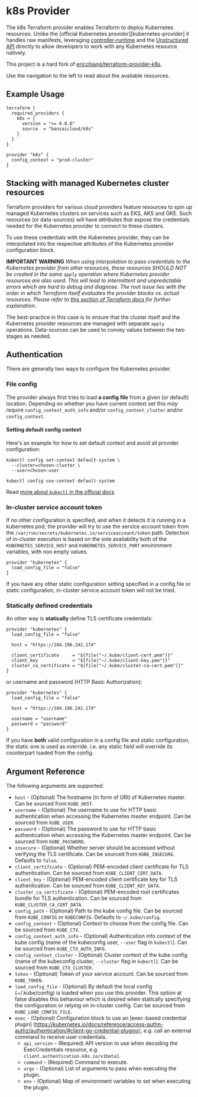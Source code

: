 # k8s Provider

The k8s Terraform provider enables Terraform to deploy Kubernetes resources. Unlike the [official Kubernetes provider][kubernetes-provider] it handles raw manifests, leveraging [controller-runtime](https://github.com/kubernetes-sigs/controller-runtime) and the [Unstructured API](https://pkg.go.dev/github.com/kubernetes/apimachinery/pkg/apis/meta/v1/unstructured?tab=doc) directly to allow developers to work with any Kubernetes resource natively.

This project is a hard fork of [ericchiang/terraform-provider-k8s](https://github.com/ericchiang/terraform-provider-k8s).

Use the navigation to the left to read about the available resources.

## Example Usage

```hcl
terraform {
  required_providers {
    k8s = {
      version = ">= 0.8.0"
      source  = "banzaicloud/k8s"
    }
  }
}

provider "k8s" {
  config_context = "prod-cluster"
}
```

## Stacking with managed Kubernetes cluster resources

Terraform providers for various cloud providers feature resources to spin up managed Kubernetes clusters on services such as EKS, AKS and GKE. Such resources (or data-sources) will have attributes that expose the credentials needed for the Kubernetes provider to connect to these clusters.

To use these credentials with the Kubernetes provider, they can be interpolated into the respective attributes of the Kubernetes provider configuration block.

**IMPORTANT WARNING**
*When using interpolation to pass credentials to the Kubernetes provider from other resources, these resources SHOULD NOT be created in the same `apply` operation where Kubernetes provider resources are also used. This will lead to intermittent and unpredictable errors which are hard to debug and diagnose. The root issue lies with the order in which Terraform itself evaluates the provider blocks vs. actual resources. Please refer to [this section of Terraform docs](https://www.terraform.io/docs/configuration/providers.html#provider-configuration) for further explanation.*

The best-practice in this case is to ensure that the cluster itself and the Kubernetes provider resources are managed with separate `apply` operations. Data-sources can be used to convey values between the two stages as needed.

## Authentication

There are generally two ways to configure the Kubernetes provider.

### File config

The provider always first tries to load **a config file** from a given
(or default) location. Depending on whether you have current context set
this _may_ require `config_context_auth_info` and/or `config_context_cluster`
and/or `config_context`.

#### Setting default config context

Here's an example for how to set default context and avoid all provider configuration:

```
kubectl config set-context default-system \
  --cluster=chosen-cluster \
  --user=chosen-user

kubectl config use-context default-system
```

Read [more about `kubectl` in the official docs](https://kubernetes.io/docs/user-guide/kubectl-overview/).

### In-cluster service account token

If no other configuration is specified, and when it detects it is running in a kubernetes pod,
the provider will try to use the service account token from the `/var/run/secrets/kubernetes.io/serviceaccount/token` path.
Detection of in-cluster execution is based on the sole availability both of the `KUBERNETES_SERVICE_HOST` and `KUBERNETES_SERVICE_PORT` environment variables,
with non empty values.

```hcl
provider "kubernetes" {
  load_config_file = "false"
}
```

If you have any other static configuration setting specified in a config file or static configuration, in-cluster service account token will not be tried.

### Statically defined credentials

An other way is **statically** define TLS certificate credentials:

```hcl
provider "kubernetes" {
  load_config_file = "false"

  host = "https://104.196.242.174"

  client_certificate     = "${file("~/.kube/client-cert.pem")}"
  client_key             = "${file("~/.kube/client-key.pem")}"
  cluster_ca_certificate = "${file("~/.kube/cluster-ca-cert.pem")}"
}
```

or username and password (HTTP Basic Authorization):

```hcl
provider "kubernetes" {
  load_config_file = "false"

  host = "https://104.196.242.174"

  username = "username"
  password = "password"
}
```


If you have **both** valid configuration in a config file and static configuration, the static one is used as override.
i.e. any static field will override its counterpart loaded from the config.

## Argument Reference

The following arguments are supported:

* `host` - (Optional) The hostname (in form of URI) of Kubernetes master. Can be sourced from `KUBE_HOST`.
* `username` - (Optional) The username to use for HTTP basic authentication when accessing the Kubernetes master endpoint. Can be sourced from `KUBE_USER`.
* `password` - (Optional) The password to use for HTTP basic authentication when accessing the Kubernetes master endpoint. Can be sourced from `KUBE_PASSWORD`.
* `insecure` - (Optional) Whether server should be accessed without verifying the TLS certificate. Can be sourced from `KUBE_INSECURE`. Defaults to `false`.
* `client_certificate` - (Optional) PEM-encoded client certificate for TLS authentication. Can be sourced from `KUBE_CLIENT_CERT_DATA`.
* `client_key` - (Optional) PEM-encoded client certificate key for TLS authentication. Can be sourced from `KUBE_CLIENT_KEY_DATA`.
* `cluster_ca_certificate` - (Optional) PEM-encoded root certificates bundle for TLS authentication. Can be sourced from `KUBE_CLUSTER_CA_CERT_DATA`.
* `config_path` - (Optional) Path to the kube config file. Can be sourced from `KUBE_CONFIG` or `KUBECONFIG`. Defaults to `~/.kube/config`.
* `config_context` - (Optional) Context to choose from the config file. Can be sourced from `KUBE_CTX`.
* `config_context_auth_info` - (Optional) Authentication info context of the kube config (name of the kubeconfig user, `--user` flag in `kubectl`). Can be sourced from `KUBE_CTX_AUTH_INFO`.
* `config_context_cluster` - (Optional) Cluster context of the kube config (name of the kubeconfig cluster, `--cluster` flag in `kubectl`). Can be sourced from `KUBE_CTX_CLUSTER`.
* `token` - (Optional) Token of your service account.  Can be sourced from `KUBE_TOKEN`.
* `load_config_file` - (Optional) By default the local config (~/.kube/config) is loaded when you use this provider. This option at false disables this behaviour which is desired when statically specifying the configuration or relying on in-cluster config. Can be sourced from `KUBE_LOAD_CONFIG_FILE`.
* `exec` - (Optional) Configuration block to use an [exec-based credential plugin] (https://kubernetes.io/docs/reference/access-authn-authz/authentication/#client-go-credential-plugins), e.g. call an external command to receive user credentials.
  * `api_version` - (Required) API version to use when decoding the ExecCredentials resource, e.g. `client.authentication.k8s.io/v1beta1`.
  * `command` - (Required) Command to execute.
  * `args` - (Optional) List of arguments to pass when executing the plugin.
  * `env` - (Optional) Map of environment variables to set when executing the plugin.
